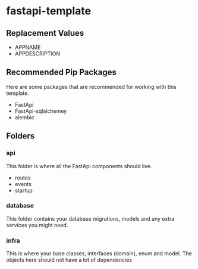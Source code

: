 # fastapi-template

## Replacement Values

* APPNAME
* APPDESCRIPTION

## Recommended Pip Packages

Here are some packages that are recommended for working with this template.

* FastApi
* FastApi-sqlalchemey
* alembic

## Folders

### api

This folder is where all the FastApi components should live.

* routes
* events
* startup

### database

This folder contains your database migrations, models and any extra services you might need.

### infra

This is where your base classes, interfaces (domain), enum and model.  The objects here should not have a lot of dependencies

